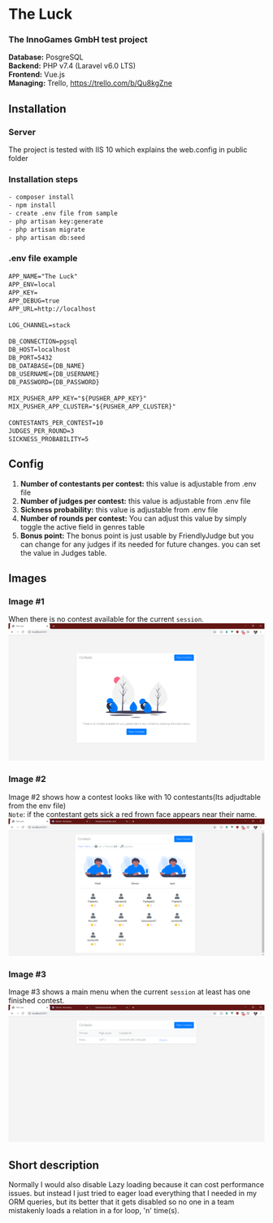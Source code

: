 # The Luck
### The InnoGames GmbH test project

<b>Database:</b> PosgreSQL <br>
<b>Backend:</b> PHP v7.4 (Laravel v6.0 LTS) <br>
<b>Frontend:</b> Vue.js <br>
<b>Managing:</b> Trello, https://trello.com/b/Qu8kgZne

## Installation
### Server
The project is tested with IIS 10 which explains the web.config in public folder <br>

### Installation steps
```
- composer install
- npm install
- create .env file from sample
- php artisan key:generate
- php artisan migrate
- php artisan db:seed
```

### .env file example
```
APP_NAME="The Luck"
APP_ENV=local
APP_KEY=
APP_DEBUG=true
APP_URL=http://localhost

LOG_CHANNEL=stack

DB_CONNECTION=pgsql
DB_HOST=localhost
DB_PORT=5432
DB_DATABASE={DB_NAME}
DB_USERNAME={DB_USERNAME}
DB_PASSWORD={DB_PASSWORD}

MIX_PUSHER_APP_KEY="${PUSHER_APP_KEY}"
MIX_PUSHER_APP_CLUSTER="${PUSHER_APP_CLUSTER}"

CONTESTANTS_PER_CONTEST=10
JUDGES_PER_ROUND=3
SICKNESS_PROBABILITY=5
```
## Config
1. <b>Number of contestants per contest:</b> this value is adjustable from .env file
2. <b>Number of judges per contest:</b> this value is adjustable from .env file
3. <b>Sickness probability:</b> this value is adjustable from .env file
4. <b>Number of rounds per contest:</b> You can adjust this value by simply toggle the active field in genres table
5. <b>Bonus point:</b> The bonus point is just usable by FriendlyJudge but you can change for any judges if its needed for future changes. you can set the value in Judges table.
## Images

### Image #1
When there is no contest available for the current `session`.
![Image of Yaktocat](https://github.com/farhadnowzari/the_luck/blob/master/blank_menu.png?raw=true)
### Image #2
Image #2 shows how a contest looks like with 10 contestants(Its adjudtable from the env file) <br>
`Note`: if the contestant gets sick a red frown face appears near their name.
![Image of Yaktocat](https://github.com/farhadnowzari/the_luck/blob/master/contest.png?raw=true)
### Image #3
Image #3 shows a main menu when the current `session` at least has one finished contest.
![Image of Yaktocat](https://github.com/farhadnowzari/the_luck/blob/master/filled_menu.png?raw=true)

## Short description
Normally I would also disable Lazy loading because it can cost performance issues. but instead I just tried to eager load everything that I needed in my ORM queries, but its better that it gets disabled so no one in a team mistakenly loads a relation in a for loop, 'n' time(s).
